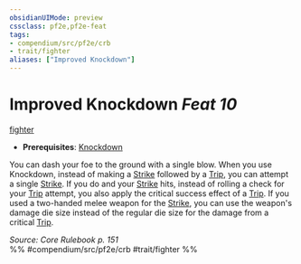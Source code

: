 ```yaml
---
obsidianUIMode: preview
cssclass: pf2e,pf2e-feat
tags:
- compendium/src/pf2e/crb
- trait/fighter
aliases: ["Improved Knockdown"]
---
```

# Improved Knockdown  *Feat 10*  
[fighter](rules/traits/fighter.md "Fighter Class Trait")  

- **Prerequisites**: [Knockdown](compendium/feats/knockdown.md)

You can dash your foe to the ground with a single blow. When you use Knockdown, instead of making a [Strike](rules/actions/strike.md) followed by a [Trip](rules/actions/trip.md), you can attempt a single [Strike](rules/actions/strike.md). If you do and your [Strike](rules/actions/strike.md) hits, instead of rolling a check for your [Trip](rules/actions/trip.md) attempt, you also apply the critical success effect of a [Trip](rules/actions/trip.md). If you used a two-handed melee weapon for the [Strike](rules/actions/strike.md), you can use the weapon's damage die size instead of the regular die size for the damage from a critical [Trip](rules/actions/trip.md).

*Source: Core Rulebook p. 151*  
%% #compendium/src/pf2e/crb #trait/fighter %%